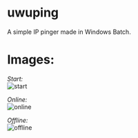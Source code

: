 # uwuping
A simple IP pinger made in Windows Batch. 

# Images:
*Start:*
<br>
![start](https://scontent-ams4-1.cdninstagram.com/v/t51.2885-15/e15/133919237_221622556185616_6872428972823858654_n.jpg?_nc_ht=scontent-ams4-1.cdninstagram.com&_nc_cat=104&_nc_ohc=TgI86_WBdO8AX9ZbOgH&tp=1&oh=2e840766805960f9fa457785a81be07f&oe=60154546&ig_cache_key=MjQ3NTY4MTM3MjcwNTg3MzMwNA%3D%3D.2)

*Online:*
<br>
![online](https://scontent-ams4-1.cdninstagram.com/v/t51.2885-15/e15/133684823_327437618337996_502845620776255463_n.jpg?_nc_ht=scontent-ams4-1.cdninstagram.com&_nc_cat=100&_nc_ohc=kXrEN_InWg8AX8v3gOm&tp=1&oh=4984cfd6f23b49c6d8c02a38ee4a4526&oe=6016FDAF&ig_cache_key=MjQ3NTY4MzYyODk3MjgxMzQ0MA%3D%3D.2)

*Offline:*
<br>
![offline](https://scontent-amt2-1.cdninstagram.com/v/t51.2885-15/e15/133725817_3194257090678081_1819769761785723151_n.jpg?_nc_ht=scontent-amt2-1.cdninstagram.com&_nc_cat=101&_nc_ohc=8H6Kb3oCVVcAX_DtY52&tp=1&oh=d8f9f9f9f0d74bba8b862e5c96cd4542&oe=60147C56&ig_cache_key=MjQ3NTY4MzA4MDc2MDUwODY4OQ%3D%3D.2)
